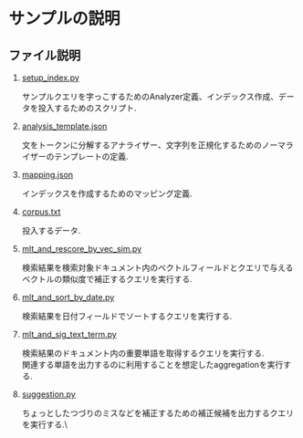 # サンプルの説明

## ファイル説明

1. [setup_index.py](./setup_index.py)

    サンプルクエリを字っこするためのAnalyzer定義、インデックス作成、データを投入するためのスクリプト.

2. [analysis_template.json](./analysis_template.json)

    文をトークンに分解するアナライザー、文字列を正規化するためのノーマライザーのテンプレートの定義.
    
3. [mapping.json](./mapping.json)

    インデックスを作成するためのマッピング定義.

4. [corpus.txt](./corpus.txt)

    投入するデータ.
    
5. [mlt_and_rescore_by_vec_sim.py](./mlt_and_rescore_by_vec_sim.py)

    検索結果を検索対象ドキュメント内のベクトルフィールドとクエリで与えるベクトルの類似度で補正するクエリを実行する.

6. [mlt_and_sort_by_date.py](./mlt_and_sort_by_date.py)

    検索結果を日付フィールドでソートするクエリを実行する.

7. [mlt_and_sig_text_term.py](./mlt_and_sig_text_term.py)

    検索結果のドキュメント内の重要単語を取得するクエリを実行する.\
    関連する単語を出力するのに利用することを想定したaggregationを実行する.
    
8. [suggestion.py](./suggestion.py)

    ちょっとしたつづりのミスなどを補正するための補正候補を出力するクエリを実行する.\
